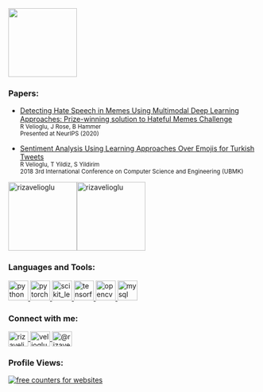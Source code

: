 <!--
Here are some ideas to get you started:
- 🔭 I’m currently working on ...
- 🌱 I’m currently learning ...
- 👯 I’m looking to collaborate on ...
- 🤔 I’m looking for help with ...
- 💬 Ask me about ...
- 📫 How to reach me: ...
- 😄 Pronouns: ...
- ⚡ Fun fact: ...
-->

<!-- GIF source: https://giphy.com/gifs/space-nebula-nebulae-MXQnyEQwBJ6eTj90L5 -->
<!-- Edited on: https://ezgif.com/ -->

<a href="https://linkedin.com/in/veliogluriza">
  <img height="138px" align="center" src="./gif_header.gif"/>
</a>
<!-- <img align="center" src="./gif_header.gif"/> -->

### Papers:
- [Detecting Hate Speech in Memes Using Multimodal Deep Learning Approaches: Prize-winning solution to Hateful Memes Challenge](https://arxiv.org/abs/2012.12975)\
  <sub>R Velioglu, J Rose, B Hammer </sub>\
  <sub> Presented at NeurIPS (2020) </sub>

- [Sentiment Analysis Using Learning Approaches Over Emojis for Turkish Tweets](https://ieeexplore.ieee.org/abstract/document/8566260)\
  <sub>R Velioglu, T Yildiz, S Yildirim </sub>\
  <sub> 2018 3rd International Conference on Computer Science and Engineering (UBMK) </sub>

<img height="138px" align="center" src="https://github-readme-stats.vercel.app/api?username=rizavelioglu&hide_border=true&show_icons=true&line_height=21&text_color=FBCEB1&icon_color=FF00FF&title_color=E5E4E2&bg_color=1500,00008B,301934,023020&theme=graywhite" alt="rizavelioglu"/><img height="138px" align="center" src="https://github-readme-stats.vercel.app/api/top-langs?username=rizavelioglu&show_icons=true&locale=en&layout=compact&text_color=FBCEB1&icon_color=FF00FF&title_color=E5E4E2&bg_color=1500,023020,301934,00008B&theme=graywhite" alt="rizavelioglu"/>

<h3 align="left">Languages and Tools:</h3>
  <p align="left">
    <a href="https://www.python.org" target="_blank">
      <img src="https://devicons.github.io/devicon/devicon.git/icons/python/python-original.svg" alt="python" width="40" height="40"/>
    </a>
    <a href="https://pytorch.org/" target="_blank">
      <img src="https://www.vectorlogo.zone/logos/pytorch/pytorch-icon.svg" alt="pytorch" width="40" height="40"/>
    </a>
    <a href="https://scikit-learn.org/" target="_blank">
      <img src="https://upload.wikimedia.org/wikipedia/commons/0/05/Scikit_learn_logo_small.svg" alt="scikit_learn" width="40" height="40"/>
    </a>
    <a href="https://www.tensorflow.org" target="_blank">
      <img src="https://www.vectorlogo.zone/logos/tensorflow/tensorflow-icon.svg" alt="tensorflow" width="40" height="40"/>
    </a>
    <a href="https://opencv.org/" target="_blank">
      <img src="https://www.vectorlogo.zone/logos/opencv/opencv-icon.svg" alt="opencv" width="40" height="40"/>
    </a>
    <a href="https://www.mysql.com/" target="_blank">
      <img src="https://devicons.github.io/devicon/devicon.git/icons/mysql/mysql-original-wordmark.svg" alt="mysql" width="40" height="40"/>
    </a>  
  </p>

<h3 align="left">Connect with me:</h3>
  <p align="left">
    <a href="https://twitter.com/rizavelioglu" target="blank">
      <img align="center" src="https://cdn.jsdelivr.net/npm/simple-icons@3.0.1/icons/twitter.svg" alt="rizavelioglu" height="30" width="40" />
    </a>
    <a href="https://linkedin.com/in/veliogluriza" target="blank">
      <img align="center" src="https://cdn.jsdelivr.net/npm/simple-icons@3.0.1/icons/linkedin.svg" alt="veliogluriza" height="30" width="40" />
    </a>
    <a href="https://medium.com/@rizavelioglu" target="blank">
      <img align="center" src="https://cdn.jsdelivr.net/npm/simple-icons@3.0.1/icons/medium.svg" alt="@rizavelioglu" height="30" width="40" />
    </a>
  </p>

<h3>
  Profile Views:
</h3>

<div id="sfc444wnlrd1re5rk2snkgmlts77eqy9wn2"></div>
<script type="text/javascript" src="https://counter8.stat.ovh/private/counter.js?c=444wnlrd1re5rk2snkgmlts77eqy9wn2&down=async" async></script><noscript><a href="https://www.freecounterstat.com" title="free counters for websites"><img src="https://counter8.stat.ovh/private/freecounterstat.php?c=444wnlrd1re5rk2snkgmlts77eqy9wn2" border="0" title="free counters for websites" alt="free counters for websites"></a></noscript>
